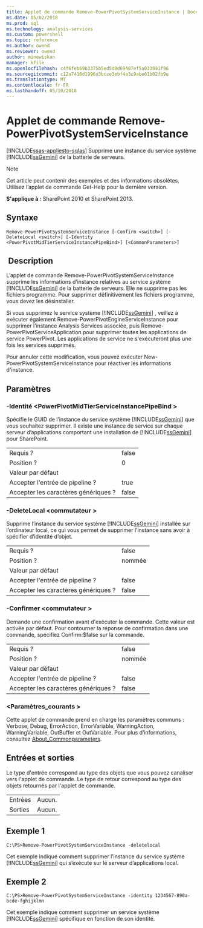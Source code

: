 ```yaml
---
title: Applet de commande Remove-PowerPivotSystemServiceInstance | Documents Microsoft
ms.date: 05/02/2018
ms.prod: sql
ms.technology: analysis-services
ms.custom: powershell
ms.topic: reference
ms.author: owend
ms.reviewer: owend
author: minewiskan
manager: kfile
ms.openlocfilehash: c4f6feb69b3375b5ed5d0d69407ef5a033991f96
ms.sourcegitcommit: c12a7416d1996a3bcce3ebf4a3c9abe61b02fb9e
ms.translationtype: MT
ms.contentlocale: fr-FR
ms.lasthandoff: 05/10/2018
---
```

# <a name="remove-powerpivotsystemserviceinstance-cmdlet"></a>Applet de commande Remove-PowerPivotSystemServiceInstance
[!INCLUDE[ssas-appliesto-sqlas](../../includes/ssas-appliesto-sqlas.md)]
  Supprime une instance du service système [!INCLUDE[ssGemini](../../includes/ssgemini-md.md)] de la batterie de serveurs.  

>[!NOTE] 
>Cet article peut contenir des exemples et des informations obsolètes. Utilisez l’applet de commande Get-Help pour la dernière version.
  
 **S'applique à :** SharePoint 2010 et SharePoint 2013.  
  
## <a name="syntax"></a>Syntaxe  
  
```  
Remove-PowerPivotSystemServiceInstance [-Confirm <switch>] [-DeleteLocal <switch>] [-Identity <PowerPivotMidTierServiceInstancePipeBind>] [<CommonParameters>]  
```  
  
## <a name="description"></a> Description  
 L’applet de commande Remove-PowerPivotSystemServiceInstance supprime les informations d’instance relatives au service système [!INCLUDE[ssGemini](../../includes/ssgemini-md.md)] de la batterie de serveurs. Elle ne supprime pas les fichiers programme. Pour supprimer définitivement les fichiers programme, vous devez les désinstaller.  
  
 Si vous supprimez le service système [!INCLUDE[ssGemini](../../includes/ssgemini-md.md)] , veillez à exécuter également Remove-PowerPivotEngineServiceInstance pour supprimer l’instance Analysis Services associée, puis Remove-PowerPivotServiceApplication pour supprimer toutes les applications de service PowerPivot. Les applications de service ne s'exécuteront plus une fois les services supprimés.  
  
 Pour annuler cette modification, vous pouvez exécuter New-PowerPivotSystemServiceInstance pour réactiver les informations d'instance.  
  
## <a name="parameters"></a>Paramètres  
  
### <a name="-identity-powerpivotmidtierserviceinstancepipebind"></a>-Identité \<PowerPivotMidTierServiceInstancePipeBind >  
 Spécifie le GUID de l’instance du service système [!INCLUDE[ssGemini](../../includes/ssgemini-md.md)] que vous souhaitez supprimer. Il existe une instance de service sur chaque serveur d’applications comportant une installation de [!INCLUDE[ssGemini](../../includes/ssgemini-md.md)] pour SharePoint.  
  
|||  
|-|-|  
|Requis ?|false|  
|Position ?|0|  
|Valeur par défaut||  
|Accepter l'entrée de pipeline ?|true|  
|Accepter les caractères génériques ?|false|  
  
### <a name="-deletelocal-switch"></a>-DeleteLocal \<commutateur >  
 Supprime l’instance du service système [!INCLUDE[ssGemini](../../includes/ssgemini-md.md)] installée sur l’ordinateur local, ce qui vous permet de supprimer l’instance sans avoir à spécifier d’identité d’objet.  
  
|||  
|-|-|  
|Requis ?|false|  
|Position ?|nommée|  
|Valeur par défaut||  
|Accepter l'entrée de pipeline ?|false|  
|Accepter les caractères génériques ?|false|  
  
### <a name="-confirm-switch"></a>-Confirmer \<commutateur >  
 Demande une confirmation avant d'exécuter la commande. Cette valeur est activée par défaut. Pour contourner la réponse de confirmation dans une commande, spécifiez Confirm:$false sur la commande.  
  
|||  
|-|-|  
|Requis ?|false|  
|Position ?|nommée|  
|Valeur par défaut||  
|Accepter l'entrée de pipeline ?|false|  
|Accepter les caractères génériques ?|false|  
  
### <a name="commonparameters"></a>\<Paramètres_courants >  
 Cette applet de commande prend en charge les paramètres communs : Verbose, Debug, ErrorAction, ErrorVariable, WarningAction, WarningVariable, OutBuffer et OutVariable. Pour plus d’informations, consultez [About_Commonparameters](http://go.microsoft.com/fwlink/?linkID=227825).  
  
## <a name="inputs-and-outputs"></a>Entrées et sorties  
 Le type d'entrée correspond au type des objets que vous pouvez canaliser vers l'applet de commande. Le type de retour correspond au type des objets retournés par l'applet de commande.  
  
|||  
|-|-|  
|Entrées|Aucun.|  
|Sorties|Aucun.|  
  
## <a name="example-1"></a>Exemple 1  
  
```  
C:\PS>Remove-PowerPivotSystemServiceInstance -deletelocal  
```  
  
 Cet exemple indique comment supprimer l’instance du service système [!INCLUDE[ssGemini](../../includes/ssgemini-md.md)] qui s’exécute sur le serveur d’applications local.  
  
## <a name="example-2"></a>Exemple 2  
  
```  
C:\PS>Remove-PowerPivotSystemServiceInstance -identity 1234567-890a-bcde-fghijklmn  
```  
  
 Cet exemple indique comment supprimer un service système [!INCLUDE[ssGemini](../../includes/ssgemini-md.md)] spécifique en fonction de son identité.  
  
  
